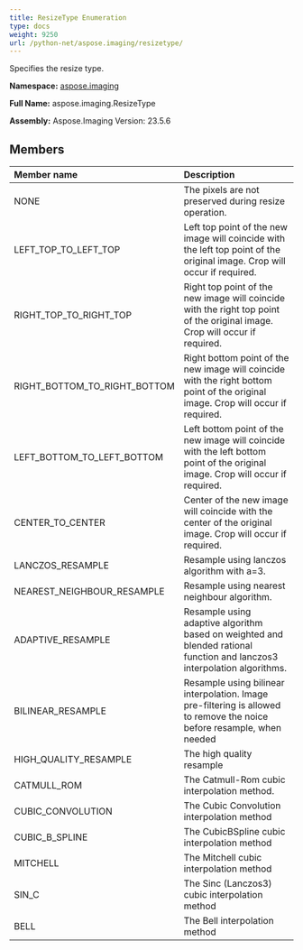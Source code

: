```yaml
---
title: ResizeType Enumeration
type: docs
weight: 9250
url: /python-net/aspose.imaging/resizetype/
---
```


Specifies the resize type.

**Namespace:** [aspose.imaging](/imaging/python-net/aspose.imaging/)

**Full Name:** aspose.imaging.ResizeType

**Assembly:**  Aspose.Imaging Version: 23.5.6

## **Members**
|**Member name**|**Description**|
| :- | :- |
|NONE|The pixels are not preserved during resize operation.|
|LEFT_TOP_TO_LEFT_TOP|Left top point of the new image will coincide with the left top point of the original image. Crop will occur if required.|
|RIGHT_TOP_TO_RIGHT_TOP|Right top point of the new image will coincide with the right top point of the original image. Crop will occur if required.|
|RIGHT_BOTTOM_TO_RIGHT_BOTTOM|Right bottom point of the new image will coincide with the right bottom point of the original image. Crop will occur if required.|
|LEFT_BOTTOM_TO_LEFT_BOTTOM|Left bottom point of the new image will coincide with the left bottom point of the original image. Crop will occur if required.|
|CENTER_TO_CENTER|Center of the new image will coincide with the center of the original image. Crop will occur if required.|
|LANCZOS_RESAMPLE|Resample using lanczos algorithm with a=3.|
|NEAREST_NEIGHBOUR_RESAMPLE|Resample using nearest neighbour algorithm.|
|ADAPTIVE_RESAMPLE|Resample using adaptive algorithm based on weighted and blended rational function and lanczos3 interpolation algorithms.|
|BILINEAR_RESAMPLE|Resample using bilinear interpolation. Image pre-filtering is allowed to remove the noice before resample, when needed|
|HIGH_QUALITY_RESAMPLE|The high quality resample|
|CATMULL_ROM|The Catmull-Rom cubic interpolation method.|
|CUBIC_CONVOLUTION|The Cubic Convolution interpolation method|
|CUBIC_B_SPLINE|The CubicBSpline cubic interpolation method|
|MITCHELL|The Mitchell cubic interpolation method|
|SIN_C|The Sinc (Lanczos3) cubic interpolation method|
|BELL|The Bell interpolation method|

